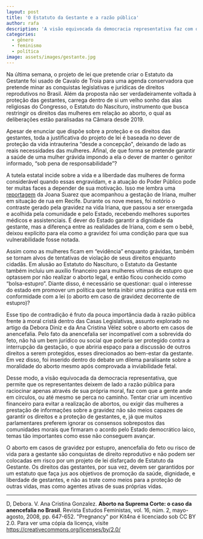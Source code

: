 ```yaml
---
layout: post
title: 'O Estatuto da Gestante e a razão pública'
author: rafa
description: 'A visão equivocada da democracia representativa faz com que a gente ande em círculos, ou até mesmo se perca no caminho.'
categories:
  - gênero
  - feminismo
  - política
image: assets/images/gestante.jpg
---
```

Na última semana, o projeto de lei que pretende criar o Estatuto da Gestante foi usado de Cavalo de Troia para uma agenda conservadora que pretende minar as conquistas legislativas e jurídicas de direitos reprodutivos no Brasil. Além da proposta não ser verdadeiramente voltada à proteção das gestantes, carrega dentro de si um velho sonho das alas religiosas do Congresso, o Estatuto do Nascituro, instrumento que busca restringir os direitos das mulheres em relação ao aborto, o qual as deliberações estão paralisadas na Câmara desde 2019.

Apesar de enunciar que dispõe sobre a proteção e os direitos das gestantes, toda a justificativa do projeto de lei é baseada no dever de proteção da vida intrauterina “desde a concepção", deixando de lado as reais necessidades das mulheres. Afinal, de que forma se pretende garantir a saúde de uma mulher grávida impondo a ela o dever de manter o genitor informado, “sob pena de responsabilidade”?

A tutela estatal incide sobre a vida e a liberdade das mulheres de forma considerável quando essas engravidam, e a atuação do Poder Público pode ter muitas faces a depender de sua motivação. Isso me lembra uma [reportagem](https://brasil.elpais.com/brasil/2019/09/12/politica/1568294834_398592.html) da Joana Suarez que acompanhou a gestação de Iriana, mulher em situação de rua em Recife. Durante os nove meses, foi notório o contraste gerado pela gravidez na vida Iriana, que passou a ser enxergada e acolhida pela comunidade e pelo Estado, recebendo melhores suportes médicos e assistenciais. É dever do Estado garantir a dignidade da gestante, mas a diferença entre as realidades de Iriana, com e sem o bebê, deixou explícito para ela como a gravidez foi uma condição para que sua vulnerabilidade fosse notada.

Assim como as mulheres ficam em “evidência” enquanto grávidas, também se tornam alvos de tentativas de violação de seus direitos enquanto cidadãs. Em alusão ao Estatuto do Nascituro, o Estatuto da Gestante também incluiu um auxílio financeiro para mulheres vítimas de estupro que optassem por não realizar o aborto legal, e então ficou conhecido como “bolsa-estupro”. Diante disso, é necessário se questionar: qual o interesse do estado em promover um política que tenta inibir uma prática que está em conformidade com a lei (o aborto em caso de gravidez decorrente de estupro)?

Esse tipo de contradição é fruto da pouca importância dada à razão pública frente à moral cristã dentro das Casas Legislativas, assunto explorado no artigo da Debora Diniz e da Ana Cristina Vélez sobre o aborto em casos de anencefalia. Pelo fato da anencefalia ser incompatível com a sobrevida do feto, não há um bem jurídico ou social que poderia ser protegido contra a interrupção da gestação, o que abriria espaço para a discussão de outros direitos a serem protegidos, esses direcionados ao bem-estar da gestante. Em vez disso, foi inserido dentro do debate um dilema paralisante sobre a moralidade do aborto mesmo após comprovada a inviabilidade fetal.

Desse modo, a visão equivocada da democracia representativa, que permite que os representantes deixem de lado a razão pública para raciocinar apenas através de sua própria moral, faz com que a gente ande em círculos, ou até mesmo se perca no caminho. Tentar criar um incentivo financeiro para evitar a realização de abortos, ou exigir das mulheres a prestação de informações sobre a gravidez não são meios capazes de garantir os direitos e a proteção de gestantes, e, já que muitos parlamentares preferem ignorar os consensos sobrepostos das comunidades morais que firmaram o acordo pelo Estado democrático laico, temas tão importantes como esse não conseguem avançar.

O aborto em casos de gravidez por estupro, anencefalia do feto ou risco de vida para a gestante são conquistas de direito reprodutivo e não podem ser colocadas em risco por um projeto de lei disfarçado de Estatuto da Gestante. Os direitos das gestantes, por sua vez, devem ser garantidos por um estatuto que faça jus aos objetivos de promoção da saúde, dignidade, e liberdade de gestantes, e não as trate como meios para a proteção de outras vidas, mas como agentes ativas de suas próprias vidas.

---

D, Debora. V. Ana Cristina Gonzalez. **Aborto na Suprema Corte: o caso da anencefalia no Brasil**. Revista Estudos Feministas, vol. 16, núm. 2, mayo-agosto, 2008, pp. 647-652. 
"Pregnancy" por Kit4na é licenciado sob CC BY 2.0. Para ver uma cópia da licença, visite https://creativecommons.org/licenses/by/2.0/
